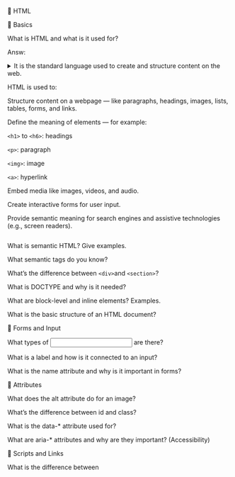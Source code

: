 🔷 HTML

📌 Basics

What is HTML and what is it used for?

   Answ: <details>HTML stands for HyperText Markup Language. <summary> It is the standard language used to create and structure content on the web.

   HTML is used to:

   Structure content on a webpage — like paragraphs, headings, images, lists, tables, forms, and links.

   Define the meaning of elements — for example:

   `<h1>` to `<h6>`: headings

   `<p>`: paragraph

   `<img>`: image

   `<a>`: hyperlink

   Embed media like images, videos, and audio.

   Create interactive forms for user input.

   Provide semantic meaning for search engines and assistive technologies (e.g., screen readers).</summary>
   </details>



What is semantic HTML? Give examples.

What semantic tags do you know?

What’s the difference between `<div>`and `<section>`?

What is DOCTYPE and why is it needed?

What are block-level and inline elements? Examples.

What is the basic structure of an HTML document?

📌 Forms and Input

What types of <input> are there?

What is a label and how is it connected to an input?

What is the name attribute and why is it important in forms?

📌 Attributes

What does the alt attribute do for an image?

What’s the difference between id and class?

What is the data-* attribute used for?

What are aria-* attributes and why are they important? (Accessibility)

📌 Scripts and Links

What is the difference between <script>, <noscript>, defer, and async?

What does rel="noopener noreferrer" do in links?
